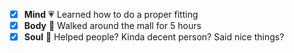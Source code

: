 - [x] **Mind** :heartpulse: Learned how to do a proper fitting
- [x] **Body** :dancer: Walked around the mall for 5 hours
- [x] **Soul** :pray: Helped people? Kinda decent person? Said nice things?

